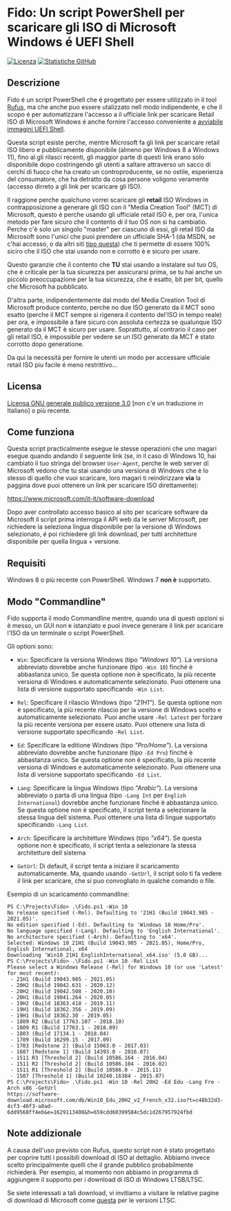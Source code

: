 Fido: Un script PowerShell per scaricare gli ISO di Microsoft Windows é UEFI Shell
============================================================================

[![Licenza](https://img.shields.io/badge/licenza-GPLv3-blue.svg?style=flat-square)](https://www.gnu.org/licenses/gpl-3.0.en.html)
[![Statistiche GitHub](https://img.shields.io/github/downloads/pbatard/Fido/total.svg?style=flat-square&label=scaricamenti)](https://github.com/pbatard/Fido/releases)

Descrizione
-----------

Fido é un script PowerShell che é progettato per essere utilizzato in il tool [Rufus](https://github.com/pbatard/rufus), ma 
che anche puo essere utalizzato nell modo indipendente, e che il scopo é per automatizzare l'accesso a il ufficiale link per
scaricare Retail ISO di Microsoft Windows é anche fornire l'accesso conveniente a [avviabile immagini UEFI Shell](https://github.com/pbatard/UEFI-Shell).

Questa script esiste perche, mentre Microsoft fa gli link per scaricare retail ISO libero e pubblicamente disponibile
(almeno per Windows 8 a Windows 11), fino al gli rilasci recenti, gli maggior parte di questi link erano solo disponibile
dopo costringendo gli utenti a saltare attraverso un sacco di cerchi di fuoco che ha creato un controproducente, se no
ostile, esperienza del consumatore, che ha detratto da cosa persone voligono veramente (accesso dirreto a gli link per 
scaricare gli ISO).
<!---
The idiom "jumping through hoops" is, as all idioms, difficult to translate, so the "unwarranted" was removed and "hoops 
of fire" was added.
--->
Il raggione perche qualchuno vorrei scaricare gli __retail__ ISO Windows in contrapposizione a generare gli ISO con
il "Media Creation Tool" (MCT) di Microsoft, questo è perche usando gli ufficiale retail ISO è, per ora, l'unica metodo
per fare sicuro che il contento di il tuo OS non si ha cambiatio. Perche c'è solo un singolo "master" per ciascuno di 
essi, gli retail ISO da Microsoft sono l'unici che puoi prendere un ufficiale SHA-1 (da MSDN, se c'hai accesso, o
da altri siti [tipo questa](https://msdn.rg-adguard.net/public.php)) che ti permette di essere 100% siciro che il ISO
che stai usando non e corrotto è e sicuro per usare.

Questo garanzie che il contento che __TU__ stai usando a instalare sul tuo OS, che è criticale per la tua sicurezza per
assicurarsi prima, se tu hai anche un piccolo preoccupazione per la tua sicurezza, che è esatto, bit per bit, quello che 
Microsoft ha pubblicato.

D'altra parte, indipendentemente dal modo del Media Creation Tool di Microsoft produce contento, perche no due
ISO generato da il MCT sono esatto (perche il MCT sempre si rigenera il contento del'ISO in tempo reale) per ora, 
e impossibile a fare sicuro con assoluta certezza se qualunque ISO generato da il MCT è sicuro per usare.
Soprattutto, al contrario il caso per gli retail ISO, è impossible per vedere se un ISO generato da MCT è stato
corrotto dopo generatione.

Da qui la necessità per fornire le utenti un modo per accessare ufficiale retail ISO piu facile é meno restrittivo...

Licensa
-------

[Licensa GNU generale publico versione 3.0](https://www.gnu.org/licenses/gpl-3.0) [non c'e un traduzione in Italiano] o più recente.

Come funziona
------------

Questa script practicalmente esegue le stesse operazioni che uno magari esegue quando andando il seguente link 
(se, in il caso di Windows 10, hai cambiato il tuo stringa del browser `User-Agent`, perche le web server di 
Microsoft vedono che tu stai usando una versiona di Windows che è lo stesso di quello che vuoi scaricare,
loro magari ti reindirizzare __via__ la paggina dove puoi ottenere un link per scaricare ISO direttamente):

https://www.microsoft.com/it-it/software-download

Dopo aver controllato accesso basico al sito per scaricare software da Microsoft il script prima interroga il API web 
da le server Microsoft, per richiedere la seleziona lingua disponibile per la versione di Windows selezionato, é poi
richiedere gli link download, per tutti architetture disponibile per quella lingua + versione.

Requisiti
------------

Windows 8 o più recente con PowerShell. Windows 7 __non è__ supportato.

Modo "Commandline"
----------------

Fido supporta il modo Commandline mentre, quando una di questi opzioni si è messo, un GUI non e istanziato
e puoi invece generare il link per scaricare l'ISO da un terminale o script PowerShell.

Gli optioni sono:

- `Win`: Specificare la versiona Windows (tipo _"Windows 10"_). La versiona abbreviato dovrebbe anche funzionare (tipo `-Win 10`)
   finché è abbastanza unico. Se questa optione non è specificato, la più recente versiona di Windows e automaticamente selezionato.
   Puoi ottenere una lista di versione supportato specificando `-Win List`.
   
- `Rel`: Specificare il rilascio Windows (tipo _"21H1"_). Se questa optione non è specificato, la più recente rilascio per 
   la versione di Windows scelto e automaticamente selezionato. Puoi anche usare `-Rel Latest` per forzare la più recente 
   versiona per essere usato. Puoi ottenere una lista di versione supportato specificando `-Rel List`.
   
- `Ed`: Specificare la editione Windows (tipo _"Pro/Home"_).  La versiona abbreviato dovrebbe anche funzionare (tipo `-Ed Pro`)
   finché è abbastanza unico. Se questa optione non è specificato, la più recente versiona di Windows e automaticamente
   selezionato. Puoi ottenere una lista di versione supportato specificando `-Ed List`.
   
- `Lang`: Specificare la lingua Windows (tipo _"Arabic"_). La versiona abbreviato o parta di una lingua (tipo `-Lang Int` per
   `English International`) dovrebbe anche funzionare finché è abbastanza unico. Se questa optione non è specificato, il script
   tenta a selezionare la stessa lingua dell sistema. Puoi ottenere una lista di lingue supportato specificando `-Lang List`.
   
- `Arch`: Specificare la architetture Windows (tipo _"x64"_). Se questa optione non è specificato, il script tenta a selezionare
   la stessa architetture dell sistema
   
- `GetUrl`: Di default, il script tenta a iniziare il scaricamento automaticamente. Ma, quando usando `-GetUrl`,
   il script solo ti fa vedere il link per scaricare, che si puo convogliato in qualche comando o file.

Esempio di un scaricamento commandline:

```
PS C:\Projects\Fido> .\Fido.ps1 -Win 10
No release specified (-Rel). Defaulting to '21H1 (Build 19043.985 - 2021.05)'.
No edition specified (-Ed). Defaulting to 'Windows 10 Home/Pro'.
No language specified (-Lang). Defaulting to 'English International'.
No architecture specified (-Arch). Defaulting to 'x64'.
Selected: Windows 10 21H1 (Build 19043.985 - 2021.05), Home/Pro, English International, x64
Downloading 'Win10_21H1_EnglishInternational_x64.iso' (5.0 GB)...
PS C:\Projects\Fido> .\Fido.ps1 -Win 10 -Rel List
Please select a Windows Release (-Rel) for Windows 10 (or use 'Latest' for most recent):
 - 21H1 (Build 19043.985 - 2021.05)
 - 20H2 (Build 19042.631 - 2020.12)
 - 20H2 (Build 19042.508 - 2020.10)
 - 20H1 (Build 19041.264 - 2020.05)
 - 19H2 (Build 18363.418 - 2019.11)
 - 19H1 (Build 18362.356 - 2019.09)
 - 19H1 (Build 18362.30 - 2019.05)
 - 1809 R2 (Build 17763.107 - 2018.10)
 - 1809 R1 (Build 17763.1 - 2018.09)
 - 1803 (Build 17134.1 - 2018.04)
 - 1709 (Build 16299.15 - 2017.09)
 - 1703 [Redstone 2] (Build 15063.0 - 2017.03)
 - 1607 [Redstone 1] (Build 14393.0 - 2016.07)
 - 1511 R3 [Threshold 2] (Build 10586.164 - 2016.04)
 - 1511 R2 [Threshold 2] (Build 10586.104 - 2016.02)
 - 1511 R1 [Threshold 2] (Build 10586.0 - 2015.11)
 - 1507 [Threshold 1] (Build 10240.16384 - 2015.07)
PS C:\Projects\Fido> .\Fido.ps1 -Win 10 -Rel 20H2 -Ed Edu -Lang Fre -Arch x86 -GetUrl
https://software-download.microsoft.com/db/Win10_Edu_20H2_v2_French_x32.iso?t=c48b32d3-4cf3-46f3-a8ad-6dd9568ff4eb&e=1629113408&h=659cdd60399584c5dc1d267957924fbd
```

Note addizionale
----------------
<!---
Because of its intended usage with Rufus, this script is not designed to cover every possible retail ISO downloads.
Instead we mostly chose the ones that the general public is likely to request. For instance, we currently have no plan
to add support for LTSB/LTSC Windows ISOs downloads.

If you are interested in such downloads, then you are kindly invited to visit the relevant download pages from Microsoft
such as [questa](https://www.microsoft.com/it-it/evalcenter/evaluate-windows-10-enterprise) for LTSC versions.
--->
A causa dell'uso previsto con Rufus, questo script non è stato progettato per coprire tutti i possibili download di ISO al dettaglio.
Abbiamo invece scelto principalmente quelli che il grande pubblico probabilmente richiederà. Per esempio, al momento non abbiamo in programma
di aggiungere il supporto per i download di ISO di Windows LTSB/LTSC.

Se siete interessati a tali download, vi invitiamo a visitare le relative pagine di download di Microsoft
come [questa](https://www.microsoft.com/it-it/evalcenter/evaluate-windows-10-enterprise) per le versioni LTSC.
